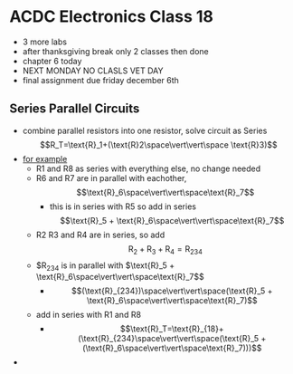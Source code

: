 # ACDC Electronics Class 18
- 3 more labs
- after thanksgiving break only 2 classes then done
- chapter 6 today
- NEXT MONDAY NO CLASLS VET DAY
- final assignment due friday december 6th
## Series Parallel Circuits
- combine parallel resistors into one resistor, solve circuit as Series $$R_T=\text{R}_1+(\text{R}2\space\vert\vert\space \text{R}3)$$
- [for example](https://www.electronics-tutorials.ws/wp-content/uploads/2024/09/combination-series-parallel-circuits.jpg?fit=400%2C282)
  - R1 and R8 as series with everything else, no change needed
  - R6 and R7 are in parallel with eachother, $$\text{R}_6\space\vert\vert\space\text{R}_7$$
    - this is in series with R5 so add in series $$\text{R}_5 + \text{R}_6\space\vert\vert\space\text{R}_7$$
  - R2 R3 and R4 are in series, so add $$\text{R}_2+\text{R}_3+\text{R}_4 = \text{R}_{234}$$
  - $$\text{R}_{234}$ is in parallel with $\text{R}_5 + \text{R}_6\space\vert\vert\space\text{R}_7$$
    - $$(\text{R}_{234})\space\vert\vert\space(\text{R}_5 + \text{R}_6\space\vert\vert\space\text{R}_7)$$
  - add in series with R1 and R8
    - $$\text{R}_T=\text{R}_{18}+(\text{R}_{234}\space\vert\vert\space(\text{R}_5 + (\text{R}_6\space\vert\vert\space\text{R}_7)))$$
- 
